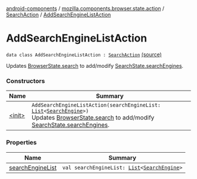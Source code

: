 [android-components](../../../index.md) / [mozilla.components.browser.state.action](../../index.md) / [SearchAction](../index.md) / [AddSearchEngineListAction](./index.md)

# AddSearchEngineListAction

`data class AddSearchEngineListAction : `[`SearchAction`](../index.md) [(source)](https://github.com/mozilla-mobile/android-components/blob/master/components/browser/state/src/main/java/mozilla/components/browser/state/action/BrowserAction.kt#L748)

Updates [BrowserState.search](../../../mozilla.components.browser.state.state/-browser-state/search.md) to add/modify [SearchState.searchEngines](../../../mozilla.components.browser.state.state/-search-state/search-engines.md).

### Constructors

| Name | Summary |
|---|---|
| [&lt;init&gt;](-init-.md) | `AddSearchEngineListAction(searchEngineList: `[`List`](https://kotlinlang.org/api/latest/jvm/stdlib/kotlin.collections/-list/index.html)`<`[`SearchEngine`](../../../mozilla.components.browser.state.search/-search-engine/index.md)`>)`<br>Updates [BrowserState.search](../../../mozilla.components.browser.state.state/-browser-state/search.md) to add/modify [SearchState.searchEngines](../../../mozilla.components.browser.state.state/-search-state/search-engines.md). |

### Properties

| Name | Summary |
|---|---|
| [searchEngineList](search-engine-list.md) | `val searchEngineList: `[`List`](https://kotlinlang.org/api/latest/jvm/stdlib/kotlin.collections/-list/index.html)`<`[`SearchEngine`](../../../mozilla.components.browser.state.search/-search-engine/index.md)`>` |
